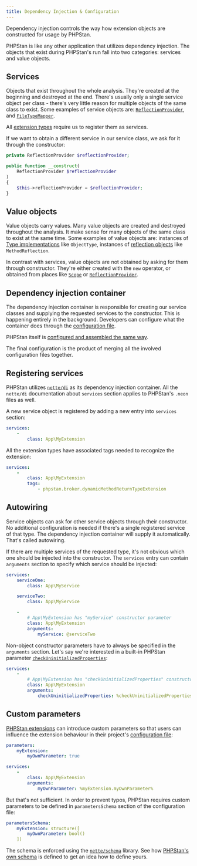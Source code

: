 ```yaml
---
title: Dependency Injection & Configuration
---
```


Dependency injection controls the way how extension objects are constructed for usage by PHPStan.

PHPStan is like any other application that utilizes dependency injection. The objects that exist during PHPStan's run fall into two categories: services and value objects.

Services
------------

Objects that exist throughout the whole analysis. They're created at the beginning and destroyed at the end. There's usually only a single service object per class - there's very little reason for multiple objects of the same class to exist. Some examples of service objects are: [`ReflectionProvider`](/developing-extensions/reflection), and [`FileTypeMapper`](/developing-extensions/reflection#retrieving-custom-phpdocs).

All [extension types](/developing-extensions/extension-types) require us to register them as services.

If we want to obtain a different service in our service class, we ask for it through the constructor:

```php
private ReflectionProvider $reflectionProvider;

public function __construct(
	ReflectionProvider $reflectionProvider
)
{
	$this->reflectionProvider = $reflectionProvider;
}
```

Value objects
------------

Value objects carry values. Many value objects are created and destroyed throughout the analysis. It make sense for many objects of the same class to exist at the same time. Some examples of value objects are: instances of [Type implementations](/developing-extensions/type-system) like `ObjectType`, instances of [reflection objects](/developing-extensions/reflection) like `MethodReflection`.

In contrast with services, value objects are not obtained by asking for them through constructor. They're either created with the `new` operator, or obtained from places like [`Scope`](/developing-extensions/scope) or [`ReflectionProvider`](/developing-extensions/reflection).

Dependency injection container
------------

The dependency injection container is responsible for creating our service classes and supplying the requested services to the constructor. This is happening entirely in the background. Developers can configure what the container does through the [configuration file](/config-reference).

<div class="bg-blue-100 border-l-4 border-blue-500 text-blue-700 p-4 mb-4" role="alert">

PHPStan itself is [configured and assembled the same way](https://github.com/phpstan/phpstan-src/tree/1.9.x/conf).

The final configuration is the product of merging all the involved configuration files together.

</div>

Registering services
------------

PHPStan utilizes [`nette/di`](https://doc.nette.org/en/3.1/di-services) as its dependency injection container. All the `nette/di` documentation about `services` section applies to PHPStan's `.neon` files as well.

A new service object is registered by adding a new entry into `services` section:

```yaml
services:
	-
		class: App\MyExtension
```

All the extension types have associated tags needed to recognize the extension:

```yaml
services:
	-
		class: App\MyExtension
		tags:
			- phpstan.broker.dynamicMethodReturnTypeExtension
```

Autowiring
------------

Service objects can ask for other service objects through their constructor. No additional configuration is needed if there's a single registered service of that type. The dependency injection container will supply it automatically. That's called autowiring.

If there are multiple services of the requested type, it's not obvious which one should be injected into the constructor. The `services` entry can contain `arguments` section to specify which service should be injected:

```yaml
services:
	serviceOne:
		class: App\MyService

	serviceTwo:
		class: App\MyService

	-
		# App\MyExtension has "myService" constructor parameter
		class: App\MyExtension
		arguments:
			myService: @serviceTwo
```

Non-object constructor parameters have to always be specified in the `arguments` section. Let's say we're interested in a built-in PHPStan parameter [`checkUninitializedProperties`](/config-reference#checkuninitializedproperties):

```yaml
services:
	-
		# App\MyExtension has "checkUninitializedProperties" constructor parameter
		class: App\MyExtension
		arguments:
			checkUninitializedProperties: %checkUninitializedProperties%
```

Custom parameters
------------

[PHPStan extensions](/user-guide/extension-library) can introduce custom parameters so that users can influence the extension behaviour in their project's [configuration file](/config-reference):

```yaml
parameters:
	myExtension:
		myOwnParameter: true

services:
	-
		class: App\MyExtension
		arguments:
			myOwnParameter: %myExtension.myOwnParameter%
```

But that's not sufficient. In order to prevent typos, PHPStan requires custom parameters to be defined in `parametersSchema` section of the configuration file:

```yaml
parametersSchema:
	myExtension: structure([
		myOwnParameter: bool()
	])
```

The schema is enforced using the [`nette/schema`](https://doc.nette.org/en/3.1/schema) library. See how [PHPStan's own schema](https://github.com/phpstan/phpstan-src/blob/0ebfea013b4d625bc0bc31642679e85f78b456ca/conf/config.neon#L181-L354) is defined to get an idea how to define yours.
